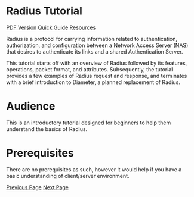 # Radius Tutorial
[PDF Version](../radius/radius_pdf_version.md)
[Quick Guide](../radius/radius_quick_guide.md)
[Resources](../radius/radius_useful_resources.md)

Radius is a protocol for carrying information related to authentication, authorization, and configuration between a Network Access Server (NAS) that desires to authenticate its links and a shared Authentication Server.

This tutorial starts off with an overview of Radius followed by its features, operations, packet format, and attributes. Subsequently, the tutorial provides a few examples of Radius request and response, and terminates with a brief introduction to Diameter, a planned replacement of Radius.

# Audience
This is an introductory tutorial designed for beginners to help them understand the basics of Radius.

# Prerequisites
There are no prerequisites as such, however it would help if you have a basic understanding of client/server environment.


[Previous Page](../radius/index.md) [Next Page](../radius/aaa_and_nas.md) 
